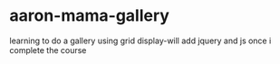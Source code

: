 # aaron-mama-gallery
learning to do a gallery using grid display-will add jquery and js once i complete the course
